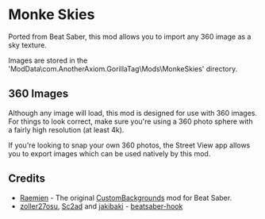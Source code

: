 # Monke Skies
Ported from Beat Saber, this mod allows you to import any 360 image as a sky texture.

Images are stored in the 'ModData\com.AnotherAxiom.GorillaTag\Mods\MonkeSkies' directory.
## 360 Images

Although any image will load, this mod is designed for use with 360 images. For things to look correct, make sure you're using a 360 photo sphere with a fairly high resolution (at least 4k).

If you're looking to snap your own 360 photos, the Street View app allows you to export images which can be used natively by this mod.

## Credits

* [Raemien](https://github.com/raemien) - The original [CustomBackgrounds](https://github.com/Raemien/CustomBackgroundsQuest) mod for Beat Saber.
* [zoller27osu](https://github.com/zoller27osu), [Sc2ad](https://github.com/Sc2ad) and [jakibaki](https://github.com/jakibaki) - [beatsaber-hook](https://github.com/sc2ad/beatsaber-hook)
